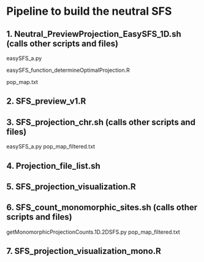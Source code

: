 # Pipeline to build the neutral SFS

## 1. Neutral_PreviewProjection_EasySFS_1D.sh (calls other scripts and files)
  easySFS_a.py
  
  easySFS_function_determineOptimalProjection.R
  
  pop_map.txt
  
## 2. SFS_preview_v1.R
## 3. SFS_projection_chr.sh (calls other scripts and files)
  easySFS_a.py
  pop_map_filtered.txt  
## 4. Projection_file_list.sh
## 5. SFS_projection_visualization.R
## 6. SFS_count_monomorphic_sites.sh (calls other scripts and files)
  getMonomorphicProjectionCounts.1D.2DSFS.py
  pop_map_filtered.txt
## 7. SFS_projection_visualization_mono.R


